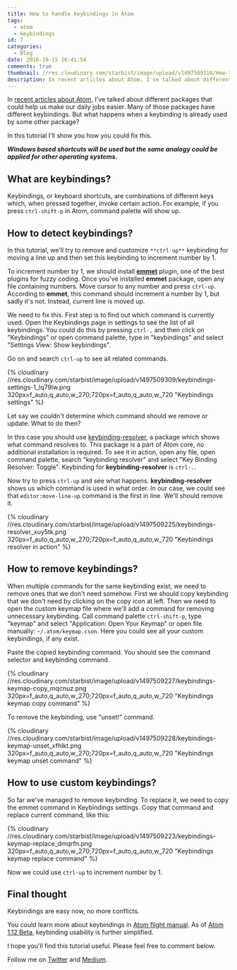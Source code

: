 ```yaml
---
title: How to handle keybindings in Atom
tags:
  - atom
  - keybindings
id: 7
categories:
  - Blog
date: 2016-10-15 16:41:54
comments: true
thumbnail: //res.cloudinary.com/starbist/image/upload/v1497509310/How-to-handle-keybindings-in-Atom_qj3djx.png
description: In recent articles about Atom, I've talked about different packages that could help us make our daily jobs easier. Many of those packages have different keybindings. But what happens when a keybinding is already used by some other package?
---
```


In [recent articles about Atom](https://silvestar.codes/en/tag/atom/), I've talked about different packages that could help us make our daily jobs easier. Many of those packages have different keybindings. But what happens when a keybinding is already used by some other package?

In this tutorial I'll show you how you could fix this.

<!-- more -->

**_Windows based shortcuts will be used but the same analogy could be applied for other operating systems._**

## What are keybindings?

Keybindings, or keyboard shortcuts, are combinations of different keys which, when pressed together, invoke certain action. For example, if you press `ctrl-shift-p` in Atom, command palette will show up.

## How to detect keybindings?

In this tutorial, we'll try to remove and customize `**ctrl-up**` keybinding for moving a line up and then set this keybinding to increment number by 1.

To increment number by 1, we should install [**emmet**](https://atom.io/packages/emmet) plugin, one of the best plugins for fuzzy coding. Once you've installed **emmet** package, open any file containing numbers. Move cursor to any number and press `ctrl-up`. According to **emmet**, this command should increment a number by 1, but sadly it's not. Instead, current line is moved up.

We need to fix this. First step is to find out which command is currently used. Open the Keybindings page in settings to see the list of all keybindings. You could do this by pressing `ctrl-,` and then click on "Keybindings" or open command palette, type in "keybindings" and select "Settings View: Show keybindings".

Go on and search `ctrl-up` to see all related commands.

{% cloudinary //res.cloudinary.com/starbist/image/upload/v1497509309/keybindings-settings-1_lq79lw.png 320px=f_auto,q_auto,w_270;720px=f_auto,q_auto,w_720 "Keybindings settings" %}

Let say we couldn't determine which command should we remove or update. What to do then?

In this case you should use [keybinding-resolver](https://atom.io/packages/keybinding-resolver), a package which shows what command resolves to. This package is a part of Atom core, no additional installation is required. To see it in action, open any file, open command palette, search "keybinding resolver" and select "Key Binding Resolver: Toggle". Keybinding for **keybinding-resolver** is `ctrl-.`.

Now try to press `ctrl-up` and see what happens. **keybinding-resolver** shows us which command is used in what order. In our case, we could see that `editor:move-line-up` command is the first in line. We'll should remove it.

{% cloudinary //res.cloudinary.com/starbist/image/upload/v1497509225/keybindings-resolver_xuy5tk.png 320px=f_auto,q_auto,w_270;720px=f_auto,q_auto,w_720 "Keybindings resolver in action" %}

## How to remove keybindings?

When multiple commands for the same keybinding exist, we need to remove ones that we don't need somehow. First we should copy keybinding that we don't need by clicking on the copy icon at left. Then we need to open the custom keymap file where we'll add a command for removing unnecessary keybinding. Call command palette `ctrl-shift-p`, type "keymap" and select "Application: Open Your Keymap" or open file manually: `~/.atom/keymap.cson`. Here you could see all your custom keybindings, if any exist.

Paste the copied keybinding command. You should see the command selector and keybinding command.

{% cloudinary //res.cloudinary.com/starbist/image/upload/v1497509227/keybindings-keymap-copy_mqcnuz.png 320px=f_auto,q_auto,w_270;720px=f_auto,q_auto,w_720 "Keybindings keymap copy command" %}

To remove the keybinding, use "unset!" command.

{% cloudinary //res.cloudinary.com/starbist/image/upload/v1497509228/keybindings-keymap-unset_xfhlkt.png 320px=f_auto,q_auto,w_270;720px=f_auto,q_auto,w_720 "Keybindings keymap unset command" %}

## How to use custom keybindings?

So far we've managed to remove keybinding. To replace it, we need to copy the emmet command in Keybindings settings. Copy that command and replace current command, like this:

{% cloudinary //res.cloudinary.com/starbist/image/upload/v1497509223/keybindings-keymap-replace_dmqrfn.png 320px=f_auto,q_auto,w_270;720px=f_auto,q_auto,w_720 "Keybindings keymap replace command" %}

Now we could use `ctrl-up` to increment number by 1.

## Final thought

Keybindings are easy now, no more conflicts.

You could learn more about keybindings in [Atom flight manual](http://flight-manual.atom.io/behind-atom/sections/keymaps-in-depth/#removing-bindings). As of [Atom 1.12 Beta](http://blog.atom.io/2016/10/11/atom-1-11.html), keybinding usability is further simplified.

I hope you'll find this tutorial useful. Please feel free to comment below.

Follow me on [Twitter](https://twitter.com/malimirkeccita) and [Medium](https://medium.com/@malimirkeccita).
